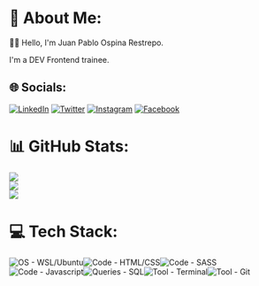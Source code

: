 # 💫 About Me:

👋🏻 Hello, I'm Juan Pablo Ospina Restrepo.<br>

I'm a DEV Frontend trainee.

## 🌐 Socials:
[![LinkedIn](https://img.shields.io/badge/LinkedIn-%230077B5.svg?logo=linkedin&logoColor=white)](https://linkedin.com/in/@Ospinajuanp) [![Twitter](https://img.shields.io/badge/Twitter-%231DA1F2.svg?logo=Twitter&logoColor=white)](https://twitter.com/@Ospinajuanp) [![Instagram](https://img.shields.io/badge/Instagram-%23E4405F.svg?logo=Instagram&logoColor=white)](https://instagram.com/@Ospinajuanp) [![Facebook](https://img.shields.io/badge/Facebook-%231877F2.svg?logo=Facebook&logoColor=white)](https://facebook.com/@Ospinajuanp) 

# 📊 GitHub Stats:
![](https://github-readme-stats.vercel.app/api?username=Ospinajuanp&theme=dark&hide_border=false&include_all_commits=true&count_private=true)<br/>
![](https://github-readme-streak-stats.herokuapp.com/?user=Ospinajuanp&theme=dark&hide_border=false)<br/>
![](https://github-readme-stats.vercel.app/api/top-langs/?username=Ospinajuanp&theme=dark&hide_border=false&include_all_commits=true&count_private=true&layout=compact)


# 💻 Tech Stack:
<img src="https://img.shields.io/badge/OS-WSL%2Fubuntu-%236bbda0" alt="OS - WSL/Ubuntu"><img src="https://img.shields.io/badge/Code-HTML%2FCSS-038aff" alt="Code - HTML/CSS"><img src="https://img.shields.io/badge/Code-SASS-e76d89" alt="Code - SASS"><img src="https://img.shields.io/badge/Code-Javascript-f9b42d" alt="Code - Javascript"><img src="https://img.shields.io/badge/Queries-SQL-89c4f4" alt="Queries - SQL"><img src="https://img.shields.io/badge/Tool-Terminal-26c281" alt="Tool - Terminal"><img src="https://img.shields.io/badge/Tool-Git-eafffd" alt="Tool - Git">
